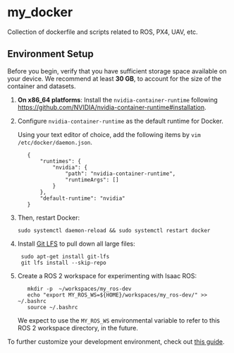 # my_docker
Collection of dockerfile and scripts related to ROS, PX4, UAV, etc.

## Environment Setup
   Before you begin, verify that you have sufficient storage
   space available on your device. We recommend at least **30 GB**, to
   account for the size of the container and datasets.

1. **On x86_64 platforms**: Install the ``nvidia-container-runtime``
   following https://github.com/NVIDIA/nvidia-container-runtime#installation.

2. Configure ``nvidia-container-runtime`` as the default runtime for
   Docker.

   Using your text editor of choice, add the following items by
   ``vim /etc/docker/daemon.json``.

   ```
      {
          "runtimes": {
              "nvidia": {
                  "path": "nvidia-container-runtime",
                  "runtimeArgs": []
              }
          },
          "default-runtime": "nvidia"
      }
    ```

3. Then, restart Docker:

   ```
   sudo systemctl daemon-reload && sudo systemctl restart docker
   ```

      

4. Install [Git LFS](https://git-lfs.github.com/) to pull
   down all large files:

   ```
    sudo apt-get install git-lfs
    git lfs install --skip-repo
    ```



5. Create a ROS 2 workspace for experimenting with Isaac ROS:

   ```
      mkdir -p  ~/workspaces/my_ros-dev
      echo "export MY_ROS_WS=${HOME}/workspaces/my_ros-dev/" >> ~/.bashrc
      source ~/.bashrc   
   ```

   We expect to use the ``MY_ROS_WS`` environmental variable
   to refer to this ROS 2 workspace directory, in the future.


To further customize your development environment, check out [this guide](https://nvidia-isaac-ros.github.io/repositories_and_packages/isaac_ros_common/index.html#isaac-ros-docker-development-environment).